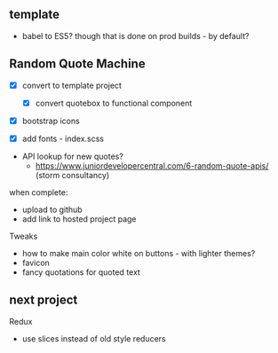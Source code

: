 ## template

- babel to ES5? though that is done on prod builds - by default?

## Random Quote Machine

- [x] convert to template project
    - [x] convert quotebox to functional component
- [x] bootstrap icons
- [x] add fonts - index.scss


- API lookup for new quotes?
    - https://www.juniordevelopercentral.com/6-random-quote-apis/ (storm consultancy)

when complete:
- upload to github
- add link to hosted project page

Tweaks
- how to make main color white on buttons - with lighter themes?
- favicon
- fancy quotations for quoted text




## next project 

Redux
- use slices instead of old style reducers